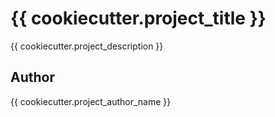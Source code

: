 # {{ cookiecutter.project_title }}

{{ cookiecutter.project_description }}

## Author

{{ cookiecutter.project_author_name }}
